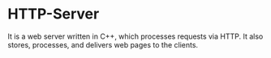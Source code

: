 # HTTP-Server
It is a web server written in C++, which processes requests via HTTP. It also stores, processes, and delivers web pages to the clients.
